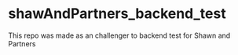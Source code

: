 # shawAndPartners_backend_test
This repo was made as an challenger to backend test for Shawn and Partners 
